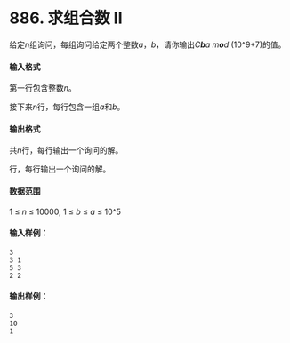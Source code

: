 # 886. 求组合数 II

给定*n*组询问，每组询问给定两个整数*a*，*b*，请你输出*C**b**a* *m**o**d* (10^9+7)的值。

#### 输入格式

第一行包含整数*n*。

接下来*n*行，每行包含一组*a*和*b*。

#### 输出格式

共*n*行，每行输出一个询问的解。

行，每行输出一个询问的解。

#### 数据范围

1 ≤ *n* ≤ 10000,
1 ≤ *b* ≤ *a* ≤ 10^5

#### 输入样例：

```
3
3 1
5 3
2 2
```

#### 输出样例：

```
3
10
1
```